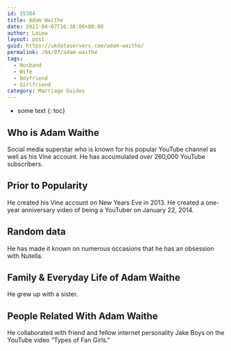 ```yaml
---
id: 15384
title: Adam Waithe
date: 2021-04-07T16:38:06+00:00
author: Laima
layout: post
guid: https://ukdataservers.com/adam-waithe/
permalink: /04/07/adam-waithe
tags:
  - Husband
  - Wife
  - Boyfriend
  - Girlfriend
category: Marriage Guides
---
```


* some text
{: toc}


## Who is Adam Waithe
                  
                  
                  
Social media superstar who is known for his popular YouTube channel as well as his Vine account. He has accumulated over 260,000 YouTube subscribers.
                  
              
            
              
            
                
                
                
## Prior to Popularity
                  
                  
                  
He created his Vine account on New Years Eve in 2013. He created a one-year anniversary video of being a YouTuber on January 22, 2014.
                  
              
            
              
            
                
                
                
## Random data
                  
                  
                  
He has made it known on numerous occasions that he has an obsession with Nutella.
                  
              
            
              
            
                
                
                
## Family & Everyday Life of Adam Waithe
                  
                  
                  
He grew up with a sister.
                  
              
            
              
            
                
                
                
## People Related With Adam Waithe
                  
                  
                  
He collaborated with friend and fellow internet personality Jake Boys on the YouTube video &#8220;Types of Fan Girls.&#8221;
                  
              
            
              
            
                
              
            
              
              
            
            
              
            
          
          
          